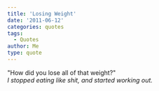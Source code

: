 ```yaml
---
title: 'Losing Weight'
date: '2011-06-12'
categories: quotes
tags:
  - Quotes
author: Me
type: quote
---
```


"How did you lose all of that weight?" <br/>
_I stopped eating like shit, and started working out._
